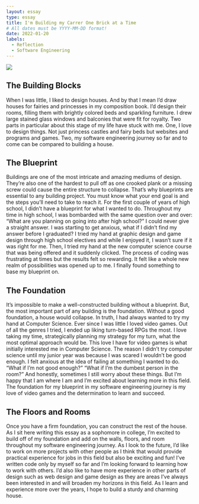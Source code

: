 ```yaml
---
layout: essay
type: essay
title: I'm Building my Carrer One Brick at a Time
# All dates must be YYYY-MM-DD format!
date: 2022-01-20
labels:
  - Reflection
  - Software Engineering
---
```


<img class="ui large right spaced image" src="../images/degree_difficulty.jpg">



## The Building Blocks 

When I was little, I liked to design houses. And by that I mean I’d draw houses for fairies and princesses in my composition book. I’d design their rooms, filling them with brightly colored beds and sparkling furniture. I drew large stained glass windows and balconies that were fit for royalty. Two parts in particular about this stage of my life have stuck with me. One, I love to design things. Not just princess castles and fairy beds but websites and programs and games. Two, my software engineering journey so far and to come can be compared to building a house. 


## The Blueprint  

Buildings are one of the most intricate and amazing mediums of design. They’re also one of the hardest to pull off as one crooked plank or a missing screw could cause the entire structure to collapse. That’s why blueprints are essential to any building project. You must know what your end goal is and the steps you’ll need to take to reach it. For the first couple of years of high school, I didn’t have a blueprint for what I wanted to do. Throughout my time in high school, I was bombarded with the same question over and over: “What are you planning on going into after high school?” I could never give a straight answer. I was starting to get anxious, what if I didn’t find my answer before I graduated? I tried my hand at graphic design and game design through high school electives and while I enjoyed it, I wasn’t sure if it was right for me. Then, I tried my hand at the new computer science course that was being offered and it suddenly clicked. The process of coding was frustrating at times but the results felt so rewarding. It felt like a whole new realm of possibilities was opened up to me. I finally found something to base my blueprint on. 

## The Foundation 

It’s impossible to make a well-constructed building without a blueprint. But, the most important part of any building is the foundation. Without a good foundation, a house would collapse. In truth, I had always wanted to try my hand at Computer Science. Ever since I was little I loved video games. Out of all the genres I tried, I ended up liking turn-based RPGs the most. I love taking my time, strategically planning my strategy for my turn, what the most optimal approach would be. This love I have for video games is what initially interested me in Computer Science. The reason I didn’t try computer science until my junior year was because I was scared I wouldn’t be good enough. I felt anxious at the idea of failing at something I wanted to do. “What if I’m not good enough?” “What if I’m the dumbest person in the room?” And honestly, sometimes I still worry about these things. But I’m happy that I am where I am and I’m excited about learning more in this field. The foundation for my blueprint in my software engineering journey is my love of video games and the determination to learn and succeed. 
 

## The Floors and Rooms 

Once you have a firm foundation, you can construct the rest of the house. As I sit here writing this essay as a sophomore in college, I’m excited to build off of my foundation and add on the walls, floors, and room throughout my software engineering journey. As I look to the future, I’d like to work on more projects with other people as I think that would provide practical experience for jobs in this field but also be exciting and fun! I’ve written code only by myself so far and I’m looking forward to learning how to work with others. I’d also like to have more experience in other parts of design such as web design and game design as they are areas I’ve always been interested in and will broaden my horizons in this field. As I learn and experience more over the years, I hope to build a sturdy and charming house. 
